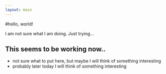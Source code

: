 ```yaml
---
layout: main
---
```


#hello, world!

I am not sure what I am doing. Just trying... 

## This seems to be working now.. 
* not sure what to put here, but maybe I will think of something interesting
* probably later today I will think of something interesting
